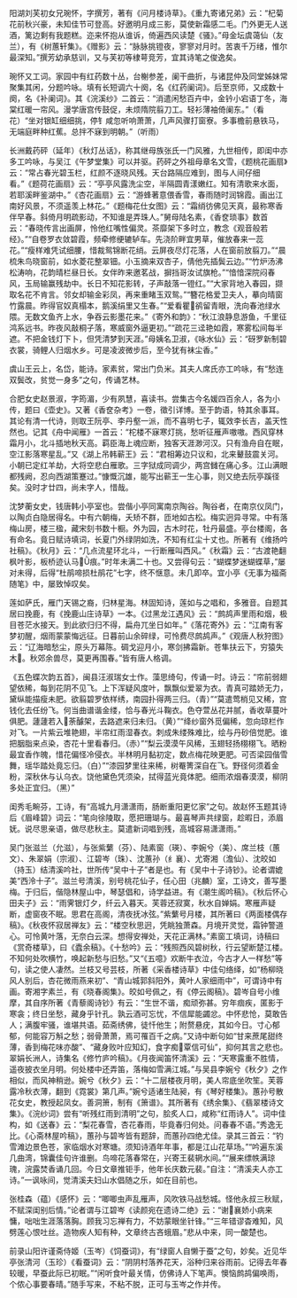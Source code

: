<!-- { "loadSidebar": true } -->
阳湖刘芙初女兄琬怀，字撰芳，著有《问月楼诗草》。《重九寄诸兄弟》云：“杞菊花前秋兴豪，未知佳节可登高。好邀明月成三影，莫使新霜感二毛。门外更无人送酒，篱边剩有我题糕。迩来怀抱从谁诉，倚遍西风读楚《骚》。”母金坛虞蔼仙（友兰），有《树蕙轩集》。《赠影》云：“脉脉挑镫夜，寥寥对月时。苦衷千万绪，惟尔最深知。”撰芳幼承慈训，又与芙初等棣萼竞芳，宜其诗笔之俊逸矣。

琬怀又工词。家园中有红药数十丛，台榭参差，阑干曲折，与诸昆仲及同堂姊妹常聚集其闲，分题吟咏。填有长短调六十阕，名《红药阑词》。后至京师，又成数十阕，名《补阑词》。其《浣溪纱》二首云：“消遣闲愁百卉中，金钤小宕语丁冬，海棠红暖一帘风。漫学唐宫传鼓促，未烦隋院翦刀工。轻衫薄袖倚阑东。”（看花）“坐对银缸细细挑，停钅咸忽听响萧萧，几声风骤打窗寮。多事檐前悬铁马，无端庭畔种红蕉。总拌不寐到明朝。”（听雨）

长洲戴药砰（延年）《秋灯丛话》，称其继母族张氏一门风雅，九世相传，即闺中亦多工吟咏，与吴江《午梦堂集》可以并驱。药砰之外祖母章名文雪，《题桃花画扇》云：“常占春光碧玉栏，红颜不逐晓风残。天台路隔应难到，图与人间仔细看。”《题荷花画扇》云：“亭亭风露洗尘空，半隔圆青漾嫩红。知有清歌来水面，若耶溪畔鉴湖中。”《杏花画扇》云：“游蜂著意偎香雪，春雨随时润锦霞。画出江南好风景，不须遥羡上林花。”《题梅花仕女图》云：“霜绡彷佛见天真，最称寒香伴早春。斜倚月明疏影动，不知谁是弄珠人。”舅母陆名素，《香奁琐事》数首云：“春晓传言出画屏，怜他红嘴性偏灵。茶靡架下多时立，教念《观音般若经》。”“自卷罗衣敛碧霞，频牵修绠辘轳车。先浇阶畔宜男草，催放春来一蕊花。”“瘦样难凭试细腰，惜裁鸳锦断花绡。云屏夜尽灯花落，人在窗前放翦刀。”“晨梳朱鸟晓窗前，如水菱花整翠钿。小玉摘来双杏子，倩他先插鬓云边。”“竹炉汤沸松涛响，花韵晴栏昼日长。女伴昨来邀茗战，摒挡哥汝试旗枪。”“愔愔深院闷春风，玉局输赢残劫中。长日不知花影转，子声敲落一镫红。”“大家背地入春园，撷取名花不肯言。邻女却输金彩凤，再来重睹玉双鸳。”“簪花格爱卫夫人，摹向晴窗竹露晨。昨得官奴真榻本，鹅溪绢里又生春。”“爱看瞿鹆留青眼，洗向春池绿水隈。无数文鱼齐上水，争吞云影墨花来。”《寄外和韵》：“秋江浪静息游鱼，千里征鸿系远书。昨夜风敲桐子落，寒威窗外逼更初。”“疏花三迳艳如霞，寒雾松间每半遮。不把金钱灯下卜，但凭清梦到天涯。”母姨名卫淑，《咏水仙》云：“砑罗新制碧衣裳，骑鲤人归烟水乡。可是凌波微步后，至今犹有袜尘香。”

虞山王云上，名岱，能诗。家素贫，常出门负米。其夫人席氏亦工吟咏，有“愁连双鬓改，贫觉一身多”之句，传诵艺林。

合肥女史赵景淑，字筠湄，少有夙慧，喜读书。尝集古今名媛四百余人，各为小传，题曰《壶史》。又著《香奁杂考》一卷，徵引详博。至于韵语，特其余事耳。其论有清一代诗，则取王阮亭、李丹壑一派，而不喜明七子，辄效李长吉，盖天性然也。记其《舟中闻雁》一首云：“柁楼不寐寒灯挑，愁听征雁声嗷嗷。西风穿林霜月小，北斗插地秋天高。羁臣海上魂应断，独客天涯渺河汉。只有渔舟自在眠，空江影落寒星乱。”又《湖上吊韩蕲王》云：“君相筹边只议和，北来鼙鼓震关河。小朝已定红羊劫，大将空悲白雁歌。三字狱成同调少，两宫雠在痛心多。江山满眼都残阙，忍向西湖策蹇过。”慷慨沉雄，能写出蕲王一生心事，则又绝去阮亭蹊径矣。没时才廿四，尚未字人，惜哉。

沈梦蘅女史，钱唐韩小亭室也。尝偕小亭同寓南京陶谷。陶谷者，在南京仪凤门，以陶贞白隐居得名。中有六朝梅，夭矫不群，匝地如古松。梅实迥异寻常。中有落梅山房，楼三楹，藏宋刻书数十橱。外为园，古木时花，牡丹最盛。亭台楼阁，各有命名。竟日赋诗填词，长夏门外绿阴如洗，不知有红尘十丈也。所著有《维扬吟社稿》。《秋月》云：“几点流星环北斗，一行断雁叫西风。”《秋霜》云：“古渡艳翻枫叶影，板桥迹认马痕。”时年未满二十也。又尝得句云：“蝴蝶梦迷蝴蝶草，”屡对未得，后得“杜鹃啼损杜鹃花”七字，终不惬意。未几即卒。宜小亭《无事为福斋随笔》中，屡致悼叹矣。

莲如萨氏，雁门天锡之裔，归林星海。林固知诗，莲如与之唱和，多雅音。自题其居曰挽鹿，有《挽鹿山庄诗草》一本。《过黑龙江遇风》云：“鹧鸪声里雨和烟，极目苍茫水接天。到此欲归归不得，扁舟兀坐日如年。”《落花寄外》云：“江南有客梦初醒，烟雨蒙蒙悔远征。日暮前山余碎绿，可怜费尽鹧鸪声。”《观唐人秋狩图》云：“辽海暗愁尘，原头万幕陈。碉戈迎月小，寒剑拂霜新。苍隼扶云下，穷猿失木。秋郊余兽尽，莫更再围春。”皆有唐人格调。

《五色蝶次韵五首》，闽县汪淑瑞女士作。藻思绮句，传诵一时。诗云：“帘前弱翅望依稀，每到花阴不见飞。上下浑疑风度叶，飘飘似爱翠为衣。青真可踏娇无力，黛纵能描瘦未肥。欲翦碧罗依样绣，南园扑得两三归。（青）”“莫遣莺梢见又稀，宫钱化去任纷飞。何当曲谱谐金缕，恰与春光斗鞠衣。色夺萱丛花并腻，香收草蔓叶俱肥。蘧蘧若入荼醵架，去路遮来归未归。（黄）”“绛纱窗外觅偏稀，忽向琼栏作对飞。一片紫云堆艳翅，半帘红雨湿春衣。刺成朱缕殊难比，绘与丹砂倍觉肥。谁把胭脂来点染，杏花十里看春归。（赤）”“梨云漠漠午风稀，玉翅轻扬栩栩飞。晒粉最宜香作魄，惜花偏怪冷侵衣。半林明月黏初定，数点梅花映更肥。可否梁园偕雪舞，瑶华踏处竟忘归。（白）”“漆园梦里往来稀，树罨箐深自在飞。野径何须着金粉，深秋休与认乌衣。饶他黛色凭须染，拭得蓝光竟体肥。细雨浓烟春漠漠，柳阴多处正宜归。（黑）”

闺秀毛畹芬，工诗，有“高城九月潇潇雨，肠断重阳更忆家”之句。故赵怀玉题其诗后《眉峰碧》词云：“笔向徐陵取，愿把珊瑚与。最喜琴声共绿窗，趁暇日，添眉妩。说尽思亲语，做尽悲秋主。莫遣新词唱到残，高城容易潇潇雨。”

吴门张滋兰（允滋），与张紫蘩（芬）、陆素窗（瑛）、李婉兮（美）、席兰枝（蕙文）、朱翠娟（宗淑）、江碧岑（珠）、沈蕙孙（纟襄）、尤寄湘（澹仙）、沈皎如（持玉）结清溪吟社，世所传“吴中十子”者是也。有《吴中十子诗钞》。论者谓媲美“西泠十子”。滋兰号清溪，别号桃花仙子，任心田（兆麟）室，工诗文，善写墨梅。于归后，偕隐林屋山中，琴瑟倡和，诗学益进。有《潮生阁吟稿》。《秋后怀心田夫子》云：“雨霁银灯夕，纤云入暮天。芙蓉还寂寞，秋水自婵娟。寒雁声疑断，虚窗夜不眠。思君在高阁，清夜抚冰弦。”紫蘩号月楼，其所著曰《两面楼偶存稿》。《秋夜怀寂居禅友》云：“楼空秋思迥，凭眺独萧森。月境开灵觉，霜钟警道心。可怜黄叶落，无奈白云深。想得安禅处，天花正满林。”素窗工填词，诗稿曰《赏奇楼草》，曰《蠹余稿》。《十愁吟》云：“残照西风碧树秋，行云望断楚江楼。不知何处吹横竹，唤起新愁与旧愁。”又“《五噫》欢断牛衣泣，今古才人一样愁”等句，读之使人凄然。兰枝又号芸枝，所著《采香楼诗草》中佳句络绎，如“杨柳晓风人别后，杏花微雨燕来初”、“青山城郭斜阳外，黄叶人家细雨中”，可谓诗中有画。寄湘字素兰，有《晓春阁集》。皎如号佩之，有《停云阁稿》。碧岑自号小维摩，其自序所著《青藜阁诗钞》有云：“生世不谐，痴顽弥甚。穷年痼疾，匿影于寒衾；终日坐愁，藏身乎针孔。孰云酒可忘忧，不信犀能蠲忿。中怀悲怆，莫敢告人；满腹牢骚，谁堪共语。茹斋绣佛，徒忏他生；附赘悬疣，其如今日。寸心郁郁，何能容万斛之愁；弱骨萧萧，焉可罹百千之病。”又诗中断句如“甘来蔗尾甜终薄，香到梅花味亦酸”、“藏身败叶应知幻，食字痴覃信可仙”，抑何其言之悲也。翠娟长洲人，诗集名《修竹庐吟稿》。《月夜闻笛怀清溪》云：“天寒露重不胜情，遥夜披衣坐月明。何处楼中还弄笛，落梅如雪满江城。”与吴县李婉兮《秋夕》之作相似，而风神稍逊。婉兮《秋夕》云：“十二层楼夜月明，美人帘底坐吹笙。芙蓉露冷秋衣薄，翻到《霓裳》第几声。”婉兮适诸生陆昶，有《琴好楼集》。蕙孙号散花女史，教授起凤女。善洞箫，制有《箫谱》。其所著有《绣余集》、《翡翠楼诗文集》。《浣纱词》尝有“听残红雨到清明”之句，脍炙人口，咸称“红雨诗人”。词中佳构，如《送春》云：“梨花春雪，杏花春雨，毕竟春归何处。问春春不语。”秀逸无比。《心斋林屋吟稿》，蕙孙与碧岑皆有题辞，而蕙孙四绝尤佳。录其三首云：“钓雪滩边景色苍，家临烟水对寒塘。须知诗酒年年事，都是江山花草场。”“吟遍东溪几曲湾，锦囊佳句许谁删。鸟啼花落春常在，兴寄王裴辋水间。”“展来缥帙满琼瑰，浣露焚香诵几回。今日文章推钜手，他年长庆数元裴。”自注：“清溪夫人亦工诗。”一讽咏间，觉清溪夫妇山水倡随之乐，如在目前也。

张桂森（蕴）《感怀》云：“唧唧虫声乱雁声，风吹铁马战愁城。怪他永叔三秋赋，不赋深闺别后情。”论者谓与江碧岑《读颜宛在遗诗二绝》云：“谢襄娇小病来慵，咄咄生涯落落胸。顾我习忘禅有力，不妨蒙眼坐针锋。”“三年错谬杳难知，风劈莲心恨吐丝。造物疾人知有种，文章终古吝蛾眉。”悲从中来，同一酸楚也。

前录山阳许谨斋侍姬（玉岑）《饲蚕词》，有“绿窗人自懒于蚕”之句，妙矣。近见华亭张清河（玉珍）《看蚕词》云：“阴阴村落养花天，浴种归来谷雨前。记得去年春较暖，早蚕此际已初眠。”“闲听食叶最关情，仿佛诗人下笔声。懊恼鹧鸪偏唤雨，个侬心事要春晴。”随手写来，不粘不脱，正可与玉岑之作并传。

